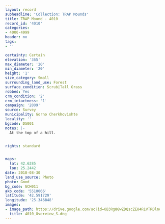 ```yaml
---
layout: record
subheadline: 'Collection: TRAP Mounds'
title: TRAP Mound - 4010
record_id: '4010'
categories:
- 4000-4999
header: no
tags:
- ''

certainty: Certain
elevation: '365'
max_diameter: '20'
min_diameter: '20'
height: '1'
size_category: Small
surrounding_land_use: Forest
surface_condition: Scrub|Tall Grass
robbed: Yes
crm_condition: '2'
crm_intactness: '1'
campaign: '2009'
source: Survey
municipality: Gorno Cherkhovishte
locality: ''
bgcode: DS001
notes: |-
  At the top of a hill.


rights: standard


maps:
  lat: 42.6285
  lon: 25.2442
date: 2018-08-30
land_use_source: Photo
photo: Good
bg_code: GCH011
akb_code: '5510066'
latitude: '42.591729'
longitude: '25.346848'
images:
- image_path: https://drive.google.com/uc?id=0B3Rg88wZDQscZE84R1VTRDlnd2M
  title: 4010_Overview_S.dng
---
```

